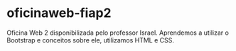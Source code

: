 # oficinaweb-fiap2
Oficina Web 2 disponibilizada pelo professor Israel. Aprendemos a utilizar o Bootstrap e conceitos sobre ele, utilizamos HTML e CSS. 
